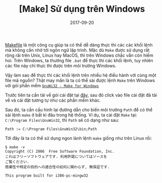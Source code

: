 ﻿---
title: "[Make] Sử dụng trên Windows"
slug: gnu-make-windows
date: 2017-09-20
categories:
- Lập Trình
- Makefile
tags:
- Makefile
keywords:
- Make
- Make on Windows
autoThumbnailImage: true
thumbnailImagePosition: left
thumbnailImage: //res.cloudinary.com/dominhhai/image/upload/code/gnu.png
metaAlignment: center
---
<a href="https://www.gnu.org/software/make/" target="_blank">Makefile</a> là một công cụ giúp ta có thể dễ dàng
thực thi các các khối lệnh mà không cần nhờ tới ngôn ngữ lập trình.
Mặc dù `Make` được sử dụng rất rộng rãi trên Unix, Linux hay MacOS, thì trên Windows chắc vẫn còn hiếm hoi.
Trên Windows, ta thường file `.bat` để thực thi các khối lệnh,
tuy nhiên các file này chỉ thực thi được trên môi trường Windows.

Vậy làm sao để thực thi các khối lệnh trên nhiều hệ điều hành với cùng một file mã nguồn?
Thật may mắn là ta có thể sài được lệnh `Make` trên Windows với gói phần mềm
<a href="http://gnuwin32.sourceforge.net/packages/make.htm" target="_blank">`GnuWi32 - Make for Windows`</a>

Trước tiên ta cần tải về gói cài đặt tại [đây](http://gnuwin32.sourceforge.net/downlinks/make.php),
sau đó click vào file cài đặt đã tải về và cài đặt tương tự như các phần mềm khác.

Sau đó, ta cần cấu hình lại đường dẫn cho biến môi trường `Path`
để có thể sài lệnh `make` ở bất kì đâu trong hệ thống.
Ví dụ, ta cài đặt `Make` tại: `C:\Program Files\GnuWin32`, thì `Path` sẽ có dạng như sau:

```
Path := C:\Program Files\GnuWin32\bin;Path
```

Tới đây là ta có thể sử dụng ngon lành lệnh `make` giống như trên Linux rồi:
```
$ make -v
Copyright (C) 2006  Free Software Foundation, Inc.
これはフリーソフトウェアです. 利用許諾についてはソースを
ご覧ください.
商業性や特定の目的への適合性の如何に関わらず, 無保証です.

This program built for i386-pc-mingw32
```

